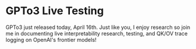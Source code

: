 # GPTo3 Live Testing
GPTo3 just released today, April 16th. Just like you, I enjoy research so join me in documenting live interpretability research, testing, and QK/OV trace logging on OpenAI's frontier models!
